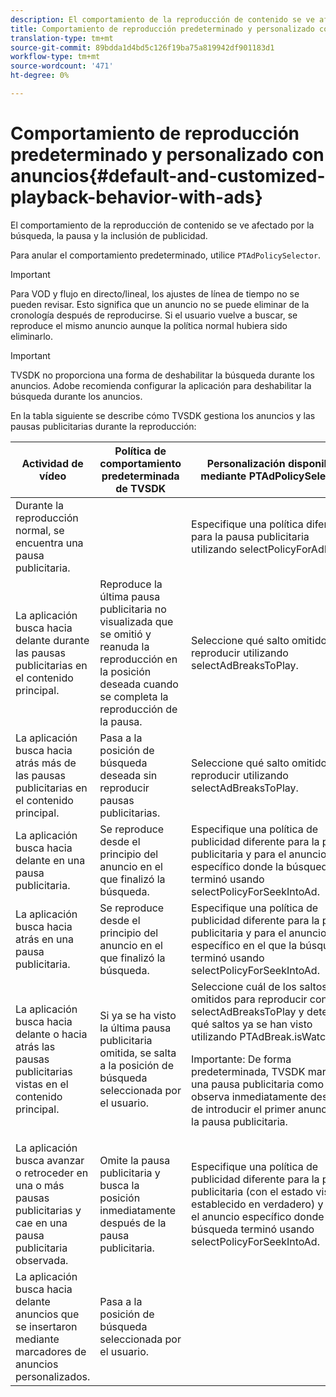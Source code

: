 ```yaml
---
description: El comportamiento de la reproducción de contenido se ve afectado por la búsqueda, la pausa y la inclusión de publicidad.
title: Comportamiento de reproducción predeterminado y personalizado con anuncios
translation-type: tm+mt
source-git-commit: 89bdda1d4bd5c126f19ba75a819942df901183d1
workflow-type: tm+mt
source-wordcount: '471'
ht-degree: 0%

---
```



# Comportamiento de reproducción predeterminado y personalizado con anuncios{#default-and-customized-playback-behavior-with-ads}

El comportamiento de la reproducción de contenido se ve afectado por la búsqueda, la pausa y la inclusión de publicidad.

Para anular el comportamiento predeterminado, utilice `PTAdPolicySelector`.

>[!IMPORTANT]
>
>Para VOD y flujo en directo/lineal, los ajustes de línea de tiempo no se pueden revisar. Esto significa que un anuncio no se puede eliminar de la cronología después de reproducirse. Si el usuario vuelve a buscar, se reproduce el mismo anuncio aunque la política normal hubiera sido eliminarlo.

>[!IMPORTANT]
>
>TVSDK no proporciona una forma de deshabilitar la búsqueda durante los anuncios. Adobe recomienda configurar la aplicación para deshabilitar la búsqueda durante los anuncios.

En la tabla siguiente se describe cómo TVSDK gestiona los anuncios y las pausas publicitarias durante la reproducción:

<table id="table_466538B1C2A646B89EB4F9AA111203BE"> 
 <thead> 
  <tr> 
   <th colname="col1" class="entry"> Actividad de vídeo </th> 
   <th colname="col2" class="entry"> Política de comportamiento predeterminada de TVSDK </th> 
   <th colname="col3" class="entry">Personalización disponible mediante <span class="codeph"> PTAdPolicySelector</span> </th> 
  </tr>
 </thead>
 <tbody> 
  <tr> 
   <td colname="col1"> Durante la reproducción normal, se encuentra una pausa publicitaria. </td> 
   <td colname="col2"></td> 
   <td colname="col3">Especifique una política diferente para la pausa publicitaria utilizando <span class="codeph"> selectPolicyForAdBreak</span>. </td> 
  </tr> 
  <tr> 
   <td colname="col1"> La aplicación busca hacia delante durante las pausas publicitarias en el contenido principal. </td> 
   <td colname="col2"> Reproduce la última pausa publicitaria no visualizada que se omitió y reanuda la reproducción en la posición deseada cuando se completa la reproducción de la pausa. </td> 
   <td colname="col3">Seleccione qué salto omitido reproducir utilizando <span class="codeph"> selectAdBreaksToPlay</span>. </td> 
  </tr> 
  <tr> 
   <td colname="col1"> La aplicación busca hacia atrás más de las pausas publicitarias en el contenido principal. </td> 
   <td colname="col2"> Pasa a la posición de búsqueda deseada sin reproducir pausas publicitarias. </td> 
   <td colname="col3">Seleccione qué salto omitido reproducir utilizando <span class="codeph"> selectAdBreaksToPlay</span>.                      </td> 
  </tr> 
  <tr> 
   <td colname="col1"> La aplicación busca hacia delante en una pausa publicitaria. </td> 
   <td colname="col2"> Se reproduce desde el principio del anuncio en el que finalizó la búsqueda. </td> 
   <td colname="col3">Especifique una política de publicidad diferente para la pausa publicitaria y para el anuncio específico donde la búsqueda terminó usando <span class="codeph"> selectPolicyForSeekIntoAd</span>. </td> 
  </tr> 
  <tr> 
   <td colname="col1"> La aplicación busca hacia atrás en una pausa publicitaria. </td> 
   <td colname="col2"> Se reproduce desde el principio del anuncio en el que finalizó la búsqueda. </td> 
   <td colname="col3">Especifique una política de publicidad diferente para la pausa publicitaria y para el anuncio específico en el que la búsqueda terminó usando <span class="codeph"> selectPolicyForSeekIntoAd</span>. </td> 
  </tr> 
  <tr> 
   <td colname="col1"> La aplicación busca hacia delante o hacia atrás las pausas publicitarias vistas en el contenido principal. </td> 
   <td colname="col2"> Si ya se ha visto la última pausa publicitaria omitida, se salta a la posición de búsqueda seleccionada por el usuario. </td> 
   <td colname="col3">Seleccione cuál de los saltos omitidos para reproducir con <span class="codeph"> selectAdBreaksToPlay</span> y determine qué saltos ya se han visto utilizando <span class="codeph"> PTAdBreak.isWatched</span>. <p> <p>Importante:  De forma predeterminada, TVSDK marca una pausa publicitaria como se observa inmediatamente después de introducir el primer anuncio en la pausa publicitaria. </p> </p> </td> 
  </tr> 
  <tr> 
   <td colname="col1"> La aplicación busca avanzar o retroceder en una o más pausas publicitarias y cae en una pausa publicitaria observada. </td> 
   <td colname="col2"> Omite la pausa publicitaria y busca la posición inmediatamente después de la pausa publicitaria. </td> 
   <td colname="col3">Especifique una política de publicidad diferente para la pausa publicitaria (con el estado visto establecido en verdadero) y para el anuncio específico donde la búsqueda terminó usando <span class="codeph"> selectPolicyForSeekIntoAd</span>. </td> 
  </tr> 
  <tr> 
   <td colname="col1"> La aplicación busca hacia delante anuncios que se insertaron mediante marcadores de anuncios personalizados. </td> 
   <td colname="col2"> Pasa a la posición de búsqueda seleccionada por el usuario. </td> 
   <td colname="col3"></td> 
  </tr> 
 </tbody> 
</table>


